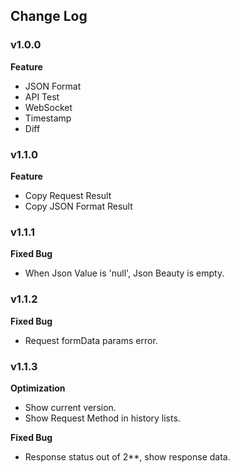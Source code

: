 ## Change Log

### v1.0.0
**Feature**
* JSON Format
* API Test
* WebSocket
* Timestamp
* Diff

### v1.1.0
**Feature**
* Copy Request Result
* Copy JSON Format Result

### v1.1.1
**Fixed Bug**
* When Json Value is 'null', Json Beauty is empty.

### v1.1.2
**Fixed Bug**
* Request formData params error.

### v1.1.3
**Optimization**
* Show current version.
* Show Request Method in history lists.

**Fixed Bug**
* Response status out of 2**, show response data.
